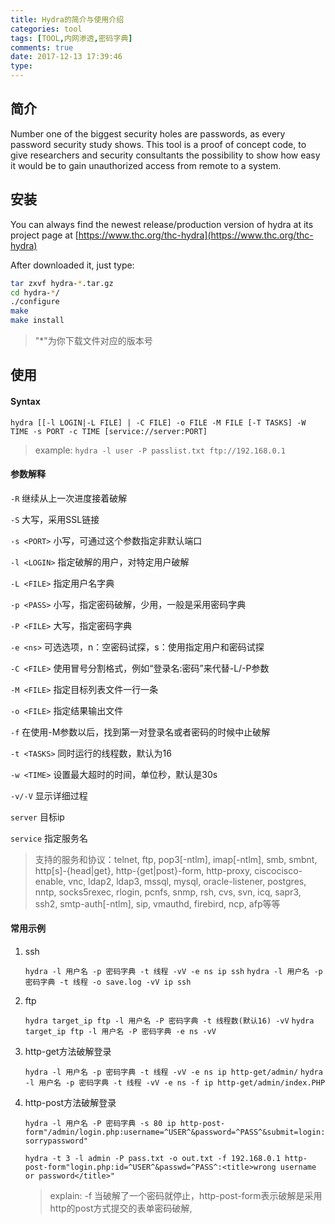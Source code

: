 ```yaml
---
title: Hydra的简介与使用介绍
categories: tool
tags: [TOOL,内网渗透,密码字典]
comments: true
date: 2017-12-13 17:39:46
type:
---
```


## 简介

Number one of the biggest security holes are passwords, as every password security study shows. This tool is a proof of concept code, to give researchers and security consultants the possibility to show how easy it would be to gain unauthorized access from remote to a system.



<!--more-->

## 安装

You can always find the newest release/production version of hydra at its project page at [https://www.thc.org/thc-hydra](https://www.thc.org/thc-hydra)

After downloaded it, just type:

```bash
tar zxvf hydra-*.tar.gz
cd hydra-*/
./configure
make
make install
```

> "*"为你下载文件对应的版本号



## 使用

####  Syntax

`hydra [[-l LOGIN|-L FILE] | -C FILE] -o FILE -M FILE [-T TASKS] -W TIME -s PORT -c TIME [service://server:PORT]`

> example: `hydra -l user -P passlist.txt ftp://192.168.0.1`

####  参数解释

`-R` 继续从上一次进度接着破解

`-S` 大写，采用SSL链接

`-s <PORT>` 小写，可通过这个参数指定非默认端口

`-l <LOGIN>` 指定破解的用户，对特定用户破解

`-L <FILE>` 指定用户名字典

`-p <PASS>` 小写，指定密码破解，少用，一般是采用密码字典

`-P <FILE>` 大写，指定密码字典

`-e <ns>` 可选选项，n：空密码试探，s：使用指定用户和密码试探

`-C <FILE>` 使用冒号分割格式，例如“登录名:密码”来代替-L/-P参数

`-M <FILE>` 指定目标列表文件一行一条

`-o <FILE>` 指定结果输出文件

`-f` 在使用-M参数以后，找到第一对登录名或者密码的时候中止破解

`-t <TASKS>` 同时运行的线程数，默认为16

`-w <TIME>` 设置最大超时的时间，单位秒，默认是30s

`-v/-V` 显示详细过程

`server` 目标ip

`service` 指定服务名

> 支持的服务和协议：telnet, ftp, pop3[-ntlm], imap[-ntlm], smb, smbnt, http[s]-{head|get}, http-{get|post}-form, http-proxy, ciscocisco-enable, vnc, ldap2, ldap3, mssql, mysql, oracle-listener, postgres, nntp, socks5rexec, rlogin, pcnfs, snmp, rsh, cvs, svn, icq, sapr3, ssh2, smtp-auth[-ntlm], sip, vmauthd, firebird, ncp, afp等等

####  常用示例

1. ssh

   `hydra -l 用户名 -p 密码字典 -t 线程 -vV -e ns ip ssh`
   `hydra -l 用户名 -p 密码字典 -t 线程 -o save.log -vV ip ssh`

2. ftp

   `hydra target_ip ftp -l 用户名 -P 密码字典 -t 线程数(默认16) -vV`
   `hydra target_ip ftp -l 用户名 -P 密码字典 -e ns -vV`

3. http-get方法破解登录

   `hydra -l 用户名 -p 密码字典 -t 线程 -vV -e ns ip http-get/admin/`
   `hydra -l 用户名 -p 密码字典 -t 线程 -vV -e ns -f ip http-get/admin/index.PHP`

4. http-post方法破解登录

   `hydra -l 用户名 -P 密码字典 -s 80 ip http-post-form"/admin/login.php:username=^USER^&password=^PASS^&submit=login:sorrypassword"`

   `hydra -t 3 -l admin -P pass.txt -o out.txt -f 192.168.0.1 http-post-form"login.php:id=^USER^&passwd=^PASS^:<title>wrong username or password</title>"`

   > explain: -f 当破解了一个密码就停止，http-post-form表示破解是采用http的post方式提交的表单密码破解,<title>中的内容是表示错误猜解的返回信息提示。

5. https

   `hydra -m /index.php -l muts -P pass.txt 192.168.0.1 https`

6. http-proxy

   `hydra -l admin -P pass.txt http-proxy://192.168.0.1`

7. teamspeak

   `hydra -l 用户名 -P 密码字典 -s 端口号 -vV ip teamspeak`

8. cisco

   `hydra -P pass.txt 192.168.0.1 cisco`
   `hydra -m cloud -P pass.txt 192.168.0.1 cisco-enable`

9. smb

   `hydra -l administrator -P pass.txt 192.168.0.1 smb`

10. pop3

   `hydra -l muts -P pass.txt my.pop3.mail pop3`

11. rdp

    `hydra ip rdp -l administrator -P pass.txt -V`

12. imap

    `hydra -L user.txt -p secret 192.168.0.1 imap PLAIN`
    `hydra -C defaults.txt -6 imap://[xx::xx:xx:xx:xx]:143/PLAIN`